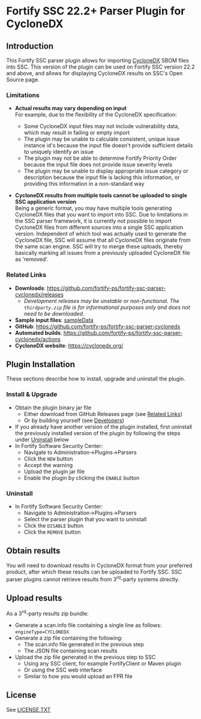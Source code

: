 <x-tag-head>
<x-tag-meta http-equiv="X-UA-Compatible" content="IE=edge"/>

<x-tag-script language="JavaScript"><!--
<X-INCLUDE url="https://cdn.jsdelivr.net/gh/highlightjs/cdn-release@10.0.0/build/highlight.min.js"/>
--></x-tag-script>

<x-tag-script language="JavaScript"><!--
<X-INCLUDE url="https://ajax.googleapis.com/ajax/libs/jquery/3.4.1/jquery.min.js" />
--></x-tag-script>

<x-tag-script language="JavaScript"><!--
<X-INCLUDE url="${gradleHelpersLocation}/spa_readme.js" />
--></x-tag-script>

<x-tag-style><!--
<X-INCLUDE url="https://cdn.jsdelivr.net/gh/highlightjs/cdn-release@10.0.0/build/styles/github.min.css" />
--></x-tag-style>

<x-tag-style><!--
<X-INCLUDE url="${gradleHelpersLocation}/spa_readme.css" />
--></x-tag-style>
</x-tag-head>

# Fortify SSC 22.2+ Parser Plugin for CycloneDX

## Introduction

This Fortify SSC parser plugin allows for importing [CycloneDX](https://cyclonedx.org/) SBOM files into SSC. This version of the plugin can be used on Fortify SSC version 22.2 and above, and allows for displaying CycloneDX results on SSC's Open Source page.

### Limitations

* **Actual results may vary depending on input**  
  For example, due to the flexibility of the CycloneDX specification:  
    * Some CycloneDX input files may not include vulnerability data, which may result in failing or empty import
    * The plugin may be unable to calculate consistent, unique issue instance id's because the input file doesn't provide sufficient details to uniquely identify an issue
    * The plugin may not be able to determine Fortify Priority Order because the input file does not provide issue severity levels
    * The plugin may be unable to display appropriate issue category or description because the input file is lacking this information, or providing this information in a non-standard way 

* **CycloneDX results from multiple tools cannot be uploaded to single SSC application version**  
  Being a generic format, you may have multiple tools generating CycloneDX files that you want to import into SSC. Due to limitations in the SSC parser framework, it is currently not possible to import CycloneDX files from different sources into a single SSC application version. Independent of which tool was actually used to generate the CycloneDX file, SSC will assume that all CycloneDX files originate from the same scan engine. SSC will try to merge these uploads, thereby basically marking all issues from a previously uploaded CycloneDX file as 'removed'.

### Related Links

* **Downloads**: https://github.com/fortify-ps/fortify-ssc-parser-cyclonedx/releases
    * _Development releases may be unstable or non-functional. The `thirdparty.zip` file is for informational purposes only and does not need to be downloaded._
* **Sample input files**: [sampleData](sampleData)
* **GitHub**: https://github.com/fortify-ps/fortify-ssc-parser-cyclonedx
* **Automated builds**: https://github.com/fortify-ps/fortify-ssc-parser-cyclonedx/actions
* **CycloneDX website**: https://cyclonedx.org/

## Plugin Installation

These sections describe how to install, upgrade and uninstall the plugin.

### Install & Upgrade

* Obtain the plugin binary jar file
	* Either download from GitHub Releases page (see [Related Links](#related-links)) 
	* Or by building yourself (see [Developers](https://github.com/fortify-ps/fortify-ssc-parser-cyclonedx#developers))
* If you already have another version of the plugin installed, first uninstall the previously installed version of the plugin by following the steps under [Uninstall](#uninstall) below
* In Fortify Software Security Center:
	* Navigate to Administration->Plugins->Parsers
	* Click the `NEW` button
	* Accept the warning
	* Upload the plugin jar file
	* Enable the plugin by clicking the `ENABLE` button
  
### Uninstall

* In Fortify Software Security Center:
	* Navigate to Administration->Plugins->Parsers
	* Select the parser plugin that you want to uninstall
	* Click the `DISABLE` button
	* Click the `REMOVE` button 

## Obtain results

You will need to download results in CycloneDX format from your preferred product, after which these results can be uploaded to Fortify SSC. SSC parser plugins cannot retrieve results from 3<sup>rd</sup>-party systems directly.

## Upload results

As a 3<sup>rd</sup>-party results zip bundle:

* Generate a scan.info file containing a single line as follows:  
          `engineType=CYCLONEDX`
* Generate a zip file containing the following:
	* The scan.info file generated in the previous step
	* The JSON file containing scan results
* Upload the zip file generated in the previous step to SSC
	* Using any SSC client, for example FortifyClient or Maven plugin
	* Or using the SSC web interface
	* Similar to how you would upload an FPR file

## License
<x-insert text="<!--"/>

See [LICENSE.TXT](../LICENSE.TXT)

<x-insert text="-->"/>

<x-include url="file:LICENSE.TXT"/>

